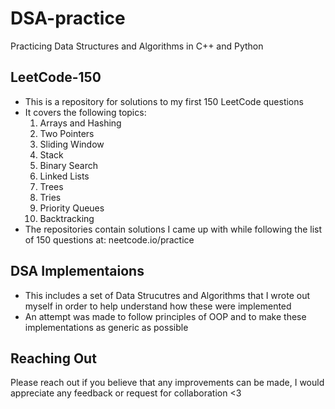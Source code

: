 # DSA-practice

Practicing Data Structures and Algorithms in C++ and Python

## LeetCode-150
- This is a repository for solutions to my first 150 LeetCode questions
- It covers the following topics:
  1. Arrays and Hashing
  2. Two Pointers
  3. Sliding Window
  4. Stack
  5. Binary Search
  6. Linked Lists
  7. Trees
  8. Tries
  9. Priority Queues
  10. Backtracking
- The repositories contain solutions I came up with while following the list of 150 questions at: neetcode.io/practice

## DSA Implementaions
- This includes a set of Data Strucutres and Algorithms that I wrote out myself in order to help understand how these were implemented
- An attempt was made to follow principles of OOP and to make these implementations as generic as possible

## Reaching Out
Please reach out if you believe that any improvements can be made, I would appreciate any feedback or request for collaboration <3

